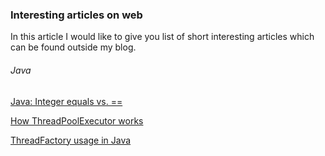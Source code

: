 
### Interesting articles on web

In this article I would like to give you list of short interesting articles which can be found outside my blog.

###### Java
[Java: Integer equals vs. ==](https://stackoverflow.com/questions/3637936/java-integer-equals-vs)

[How ThreadPoolExecutor works](https://stackoverflow.com/questions/1800317/impossible-to-make-a-cached-thread-pool-with-a-size-limit)

[ThreadFactory usage in Java](https://stackoverflow.com/questions/3179733/threadfactory-usage-in-java)

